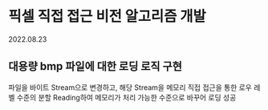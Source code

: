 # 픽셀 직접 접근 비전 알고리즘 개발

2022.08.23
## 대용량 bmp 파일에 대한 로딩 로직 구현 
파일을 바이트 Stream으로 변경하고, 해당 Stream을 메모리 직접 접근을 통한 로우 레벨 수준의 분할 Reading하여 메모리가 처리 가능한 수준으로 바꾸어 로딩 성공
